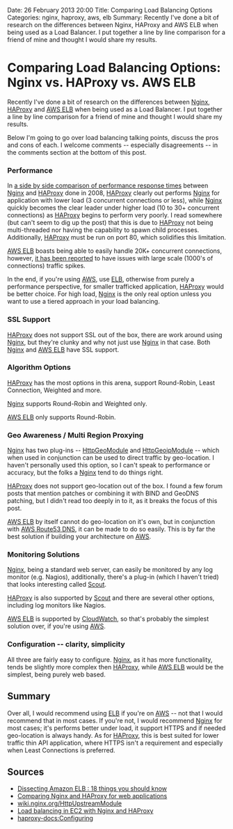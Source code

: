 Date: 26 February 2013 20:00
Title: Comparing Load Balancing Options
Categories: nginx, haproxy, aws, elb
Summary: Recently I've done a bit of research on the differences between Nginx, HAProxy and AWS ELB when being used as a Load Balancer. I put together a line by line comparison for a friend of mine and thought I would share my results.


# Comparing Load Balancing Options: Nginx vs. HAProxy vs. AWS ELB

Recently I've done a bit of research on the differences between [Nginx], [HAProxy] and [AWS ELB] when being used as a Load Balancer. I put together a line by line comparison for a friend of mine and thought I would share my results.

Below I'm going to go over load balancing talking points, discuss the pros and cons of each. I welcome comments -- especially disagreements -- in the comments section at the bottom of this post.


### Performance

In [a side by side comparison of performance response times](http://affectioncode.wordpress.com/2008/06/11/comparing-nginx-and-haproxy-for-web-applications/) between [Nginx] and [HAProxy] done in 2008, [HAProxy] clearly out performs [Nginx] for application with lower load (3 concurrent connections or less), while [Nginx] quickly becomes the clear leader under higher load (10 to 30+ concurrent connections) as [HAProxy] begins to perform very poorly. I read somewhere (but can't seem to dig up the post) that this is due to [HAProxy] not being multi-threaded nor having the capability to spawn child processes. Additionally, [HAProxy] must be run on port 80, which solidifies this limitation. 

[AWS ELB] boasts being able to easily handle 20K+ concurrent connections, however, [it has been reported][1] to have issues with large scale (1000's of connections) traffic spikes.

In the end, if you're using [AWS], use [ELB], otherwise from purely a performance perspective, for smaller trafficked application, [HAProxy] would be better choice. For high load, [Nginx] is the only real option unless you want to use a tiered approach in your load balancing. 


### SSL Support

[HAProxy] does not support SSL out of the box, there are work around using [Nginx], but they're clunky and why not just use [Nginx] in that case. Both [Nginx] and [AWS ELB] have SSL support.


### Algorithm Options

[HAProxy] has the most options in this arena, support Round-Robin, Least Connection, Weighted and more.

[Nginx] supports Round-Robin and Weighted only.

[AWS ELB] only supports Round-Robin.


### Geo Awareness / Multi Region Proxying

[Nginx] has two plug-ins -- [HttpGeoModule](http://wiki.nginx.org/HttpGeoModule) and [HttpGeoipModule](http://wiki.nginx.org/HttpGeoIPModule) -- which when used in conjunction can be used to direct traffic by geo-location. I haven't personally used this option, so I can't speak to performance or accuracy, but the folks a [Nginx] tend to do things right.

[HAProxy] does not support geo-location out of the box. I found a few forum posts that mention patches or combining it with BIND and GeoDNS patching, but I didn't read too deeply in to it, as it breaks the focus of this post.

[AWS ELB] by itself cannot do geo-location on it's own, but in conjunction with [AWS Route53 DNS](http://aws.amazon.com/route53/), it can be made to do so easily. This is by far the best solution if building your architecture on [AWS]. 


### Monitoring Solutions

[Nginx], being a standard web server, can easily be monitored by any log monitor (e.g. Nagios), additionally, there's a plug-in (which I haven't tried) that looks interesting called [Scout](https://scoutapp.com/plugin_urls/72-nginx-monitoring).

[HAProxy] is also supported by [Scout](http://blog.scoutapp.com/articles/2011/10/21/monitoring-haproxy) and there are several other options, including log monitors like Nagios.

[AWS ELB] is supported by [CloudWatch](http://aws.amazon.com/cloudwatch/), so that's probably the simplest solution over, if you're using [AWS].


### Configuration -- clarity, simplicity

All three are fairly easy to configure. [Nginx], as it has more functionality, tends be slightly more complex then [HAProxy], while [AWS ELB] would be the simplest, being purely web based. 


## Summary

Over all, I would recommend using [ELB] if you're on [AWS] -- not that I would recommend that in most cases. If you're not, I would recommend [Nginx] for most cases; it's performs better under load, it support HTTPS and if needed geo-location is always handy. As for [HAProxy], this is best suited for lower traffic thin API application, where HTTPS isn't a requirement and especially when Least Connections is preferred.


## Sources

- [Dissecting Amazon ELB : 18 things you should know][1]
- [Comparing Nginx and HAProxy for web applications](http://affectioncode.wordpress.com/2008/06/11/comparing-nginx-and-haproxy-for-web-applications/)
- [wiki.nginx.org/HttpUpstreamModule](http://wiki.nginx.org/HttpUpstreamModule)
- [Load balancing in EC2 with Nginx and HAProxy](http://www.evanhoffman.com/evan/2012/01/09/load-balancing-in-ec2-with-nginx-and-haproxy/)
- [haproxy-docs:Configuring](http://code.google.com/p/haproxy-docs/wiki/Configuring)


[Nginx]:http://nginx.org/
[HAProxy]:http://haproxy.1wt.eu/
[AWS ELB]:http://aws.amazon.com/elasticloadbalancing/
[ELB]:http://aws.amazon.com/elasticloadbalancing/
[AWS]:http://aws.amazon.com/
[1]:http://harish11g.blogspot.com/2012/07/aws-elastic-load-balancing-elb-amazon.html

